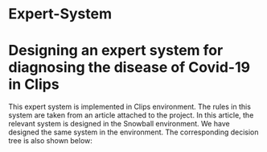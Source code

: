 # Expert-System
# Designing an expert system for diagnosing the disease of Covid-19 in Clips

This expert system is implemented in Clips environment. The rules in this system are taken from an article attached to the project. In this article, the relevant system
is designed in the Snowball environment. We have designed the same system in the environment.
The corresponding decision tree is also shown below:
